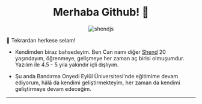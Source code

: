 <h1 align="center">Merhaba Github! 👋</h1>

<p align="center">
  <img src="https://komarev.com/ghpvc/?username=shendjs&label=Ziyaretçi%20Sayısı&color=0e75b6&style=flat" alt="shendjs" />
</p>

🎉 Tekrardan herkese selam!

- Kendimden biraz bahsedeyim. Ben Can namı diğer [Shend](https://github.com/shendjs) 20 yaşındayım, öğrenmeye, gelişmeye her zaman aç birisi olmuşumdur. Yazılım ile 4.5 - 5 yıla yakındır içli dışlıyım.

- Şu anda Bandırma Onyedi Eylül Üniversitesi'nde eğitimime devam ediyorum, hâlâ da kendimi geliştirmekteyim, her zaman da kendimi geliştirmeye devam edeceğim.

---
